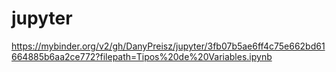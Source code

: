 # jupyter
https://mybinder.org/v2/gh/DanyPreisz/jupyter/3fb07b5ae6ff4c75e662bd61664885b6aa2ce772?filepath=Tipos%20de%20Variables.ipynb
